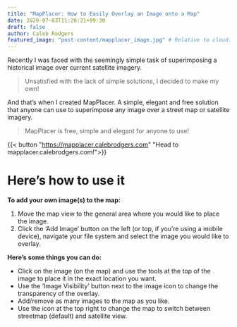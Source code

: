 ```yaml
---
title: "MapPlacer: How to Easily Overlay an Image onto a Map"
date: 2020-07-03T11:26:21+09:30
draft: false
author: Caleb Rodgers
featured_image: "post-content/mapplacer_image.jpg" # Relative to cloudinary. i.e. post-content/image.jpg
---
```


Recently I was faced with the seemingly simple task of superimposing a historical image over current satellite imagery.

> Unsatisfied with the lack of simple solutions, I decided to make my own!

And that’s when I created MapPlacer. A simple, elegant and free solution that anyone can use to superimpose any image over a street map or satellite imagery.

> MapPlacer is free, simple and elegant for anyone to use!

{{< button "https://mapplacer.calebrodgers.com" "Head to mapplacer.calebrodgers.com!">}}

# Here’s how to use it

**To add your own image(s) to the map:**

1. Move the map view to the general area where you would like to place the image.
2. Click the ‘Add Image’ button on the left (or top, if you’re using a mobile device), navigate your file system and select the image you would like to overlay.

**Here’s some things you can do:**

* Click on the image (on the map) and use the tools at the top of the image to place it in the exact location you want.
* Use the ‘Image Visibility’ button next to the image icon to change the transparency of the overlay.
* Add/remove as many images to the map as you like.
* Use the icon at the top right to change the map to switch between streetmap (default) and satellite view.
